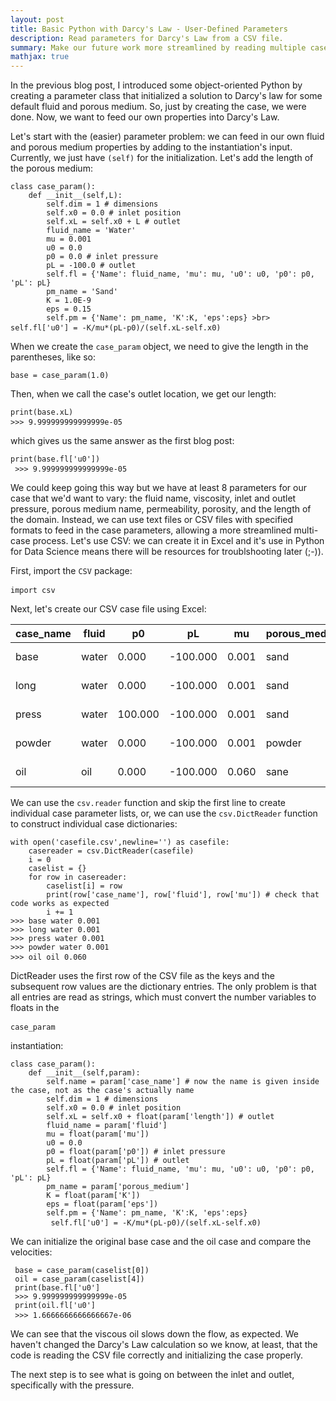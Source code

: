 ```yaml
---
layout: post
title: Basic Python with Darcy's Law - User-Defined Parameters
description: Read parameters for Darcy's Law from a CSV file.
summary: Make our future work more streamlined by reading multiple case's parameters from a CSV file.
mathjax: true
---
```


In the previous blog post, I introduced some object-oriented Python by creating a parameter class that initialized a solution to Darcy\'s law for some default fluid and porous medium. So, just by creating the case, we were done. Now, we want to feed our own properties into Darcy\'s Law. 

Let\'s start with the (easier) parameter problem: we can feed in our own fluid and porous medium properties by adding to the instantiation's input. Currently, we just have <code class="language-python">(self)</code> for the initialization. Let\'s add the length of the porous medium:

<pre><code class="language-python">class case_param(): <br>    def __init__(self,L): <br>        self.dim = 1 # dimensions <br>        self.x0 = 0.0 # inlet position <br>        self.xL = self.x0 + L # outlet <br>        fluid_name = 'Water' <br>        mu = 0.001 <br>        u0 = 0.0 <br>        p0 = 0.0 # inlet pressure <br>        pL = -100.0 # outlet <br>        self.fl = {'Name': fluid_name, 'mu': mu, 'u0': u0, 'p0': p0, 'pL': pL} <br>        pm_name = 'Sand' <br>        K = 1.0E-9 <br>        eps = 0.15 <br>        self.pm = {'Name': pm_name, 'K':K, 'eps':eps} >br>         self.fl['u0'] = -K/mu*(pL-p0)/(self.xL-self.x0) </code> </pre>

When we create the <code class="language-python">case_param</code> object, we need to give the length in the parentheses, like so:

<pre><code class="language-python">base = case_param(1.0)</code></pre>

Then, when we call the case\'s outlet location, we get our length:

<pre><code class="language-python">print(base.xL) <br>>>> 9.999999999999999e-05  </code> </pre>

which gives us the same answer as the first blog post:

<pre><code class="language-python">print(base.fl['u0']) <br> >>> 9.999999999999999e-05  </code> </pre>

We could keep going this way but we have at least 8 parameters for our case that we\'d want to vary: the fluid name, viscosity, inlet and outlet pressure, porous medium name, permeability, porosity, and the length of the domain. Instead, we can use text files or CSV files with specified formats to feed in the case parameters, allowing a more streamlined multi-case process. Let\'s use CSV: we can create it in Excel and it's use in Python for Data Science means there will be resources for troublshooting later (;-)). 

First, import the <code class="language-python">CSV</code> package:

<pre><code class="language-python">import csv  </code> </pre>

Next, let's create our CSV case file using Excel:

| case\_name | fluid | p0      | pL        | mu    | porous\_medium | length | K        | eps   |
| ---------- | ----- | ------- | --------- | ----- | -------------- | ------ | -------- | ----- |
| base       | water | 0.000   | \-100.000 | 0.001 | sand           | 1.000  | 1.00E-09 | 0.150 |
| long       | water | 0.000   | \-100.000 | 0.001 | sand           | 2.000  | 1.00E-09 | 0.150 |
| press      | water | 100.000 | \-100.000 | 0.001 | sand           | 1.000  | 1.00E-09 | 0.150 |
| powder     | water | 0.000   | \-100.000 | 0.001 | powder         | 1.000  | 1.00E-11 | 0.300 |
| oil        | oil   | 0.000   | \-100.000 | 0.060 | sane           | 1.000  | 1.00E-09 | 0.150 |

We can use the <code class="language-python">csv.reader</code> function and skip the first line to create individual case parameter lists, or, we can use the <code class="language-python">csv.DictReader</code> function to construct individual case dictionaries:

<pre><code class="language-python">with open('casefile.csv',newline='') as casefile: <br>    casereader = csv.DictReader(casefile) <br>    i = 0 <br>    caselist = {} <br>    for row in casereader:    <br>        caselist[i] = row <br>        print(row['case_name'], row['fluid'], row['mu']) # check that code works as expected <br>        i += 1 <br>>>> base water 0.001 <br>>>> long water 0.001 <br>>>> press water 0.001 <br>>>> powder water 0.001 <br>>>> oil oil 0.060 </code> </pre>

DictReader uses the first row of the CSV file as the keys and the subsequent row values are the dictionary entries. The only problem is that all entries are read as strings, which must convert the number variables to floats in the <pre><code class="language-python">case_param</code> </pre> instantiation:

<pre><code class="language-python">class case_param(): <br>    def __init__(self,param): <br>        self.name = param['case_name'] # now the name is given inside the case, not as the case's actually name <br>        self.dim = 1 # dimensions <br>        self.x0 = 0.0 # inlet position <br>        self.xL = self.x0 + float(param['length']) # outlet <br>        fluid_name = param['fluid'] <br>        mu = float(param['mu']) <br>        u0 = 0.0 <br>        p0 = float(param['p0']) # inlet pressure <br>        pL = float(param['pL']) # outlet <br>        self.fl = {'Name': fluid_name, 'mu': mu, 'u0': u0, 'p0': p0, 'pL': pL} <br>        pm_name = param['porous_medium']  <br>        K = float(param['K']) <br>        eps = float(param['eps']) <br>        self.pm = {'Name': pm_name, 'K':K, 'eps':eps} <br>         self.fl['u0'] = -K/mu*(pL-p0)/(self.xL-self.x0) </code> </pre>

We can initialize the original base case and the oil case and compare the velocities:

<pre><code class="language-python"> base = case_param(caselist[0]) <br> oil = case_param(caselist[4]) <br> print(base.fl['u0'] <br> >>> 9.999999999999999e-05 <br> print(oil.fl['u0'] <br> >>> 1.6666666666666667e-06 </code> </pre>

We can see that the viscous oil slows down the flow, as expected. We haven't changed the Darcy\'s Law calculation so we know, at least, that the code is reading the CSV file correctly and initializing the case properly. 

The next step is to see what is going on between the inlet and outlet, specifically with the pressure.